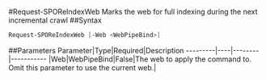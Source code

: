 #Request-SPOReIndexWeb
Marks the web for full indexing during the next incremental crawl
##Syntax
```powershell
Request-SPOReIndexWeb [-Web <WebPipeBind>]
```


##Parameters
Parameter|Type|Required|Description
---------|----|--------|-----------
|Web|WebPipeBind|False|The web to apply the command to. Omit this parameter to use the current web.|
